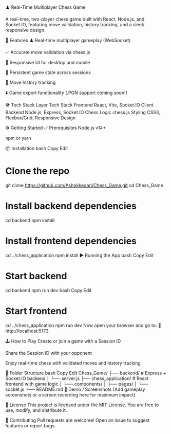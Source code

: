 ♟️ Real-Time Multiplayer Chess Game

A real-time, two-player chess game built with React, Node.js, and Socket.IO, featuring move validation, history tracking, and a sleek responsive design.

🚀 Features
♟️ Real-time multiplayer gameplay (WebSocket)

✅ Accurate move validation via chess.js

📱 Responsive UI for desktop and mobile

💾 Persistent game state across sessions

📜 Move history tracking

⬇️ Game export functionality (.PGN support coming soon!)

🛠 Tech Stack
Layer	Tech Stack
Frontend	React, Vite, Socket.IO Client
Backend	Node.js, Express, Socket.IO
Chess Logic	chess.js
Styling	CSS3, Flexbox/Grid, Responsive Design

⚙️ Getting Started
✅ Prerequisites
Node.js v14+

npm or yarn

📦 Installation
bash
Copy
Edit
# Clone the repo
git clone https://github.com/Ashokkedari/Chess_Game.git
cd Chess_Game

# Install backend dependencies
cd backend
npm install

# Install frontend dependencies
cd ../chess_application
npm install
▶️ Running the App
bash
Copy
Edit
# Start backend
cd backend
npm run dev
bash
Copy
Edit
# Start frontend
cd ../chess_application
npm run dev
Now open your browser and go to:
🔗 http://localhost:5173

🕹️ How to Play
Create or join a game with a Session ID

Share the Session ID with your opponent

Enjoy real-time chess with validated moves and history tracking

📁 Folder Structure
bash
Copy
Edit
Chess_Game/
├── backend/                # Express + Socket.IO backend
│   └── server.js
├── chess_application/      # React frontend with game logic
│   ├── components/
│   ├── pages/
│   └── socket.js
└── README.md
📸 Demo / Screenshots
(Add gameplay screenshots or a screen recording here for maximum impact)

📝 License
This project is licensed under the MIT License.
You are free to use, modify, and distribute it.

🙌 Contributing
Pull requests are welcome!
Open an issue to suggest features or report bugs.
